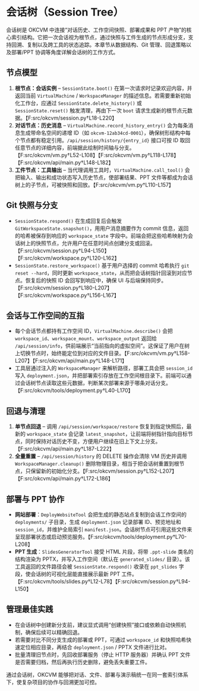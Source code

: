 # 会话树（Session Tree）

会话树是 OKCVM 中连接“对话历史、工作空间快照、部署成果和 PPT 产物”的核心索引结构。它把一次会话视为根节点，通过快照与工件生成的节点形成分支，支持回溯、复制以及跨工具的状态追踪。本章节从数据结构、Git 管理、回退策略以及部署/PPT 协调等角度详解会话树的工作方式。

## 节点模型

1. **根节点：会话实例** – `SessionState.boot()` 在第一次请求时记录欢迎内容，并返回当前 `VirtualMachine` / `WorkspaceManager` 的描述信息。若需要重新初始化工作台，应通过 `SessionState.delete_history()` 或 `SessionState.reset()` 触发清理，再由下一次 `boot` 请求生成新的根节点元数据。【F:src/okcvm/session.py†L18-L220】
2. **对话节点：历史消息** – `VirtualMachine.record_history_entry()` 会为每条消息生成带命名空间的递增 ID（如 `okcvm-12ab34cd-0001`），确保树形结构中每个节点都有稳定引用。`/api/session/history/{entry_id}` 接口可按 ID 取回任意节点的详细内容，前端据此绘制时间轴与分支。【F:src/okcvm/vm.py†L52-L108】【F:src/okcvm/vm.py†L118-L178】【F:src/okcvm/api/main.py†L148-L182】
3. **工件节点：工具输出** – 当代理调用工具时，`VirtualMachine.call_tool()` 会把输入、输出和成功状态写入历史节点，使部署结果、PPT 文件等都成为会话树上的子节点，可被快照和回放。【F:src/okcvm/vm.py†L110-L157】

## Git 快照与分支

- `SessionState.respond()` 在生成回复后会触发 `GitWorkspaceState.snapshot()`，用用户消息摘要作为 commit 信息，返回的哈希被保存到响应的 `workspace_state` 字段中。前端会把这些哈希映射为会话树上的快照节点，允许用户在任意时间点创建分支或回滚。【F:src/okcvm/session.py†L94-L150】【F:src/okcvm/workspace.py†L120-L162】
- `SessionState.restore_workspace()` 基于用户选择的 commit 哈希执行 `git reset --hard`，同时更新 `workspace_state`，从而把会话树指针回滚到对应节点。恢复后的快照 ID 会回写到响应中，确保 UI 与后端保持同步。【F:src/okcvm/session.py†L180-L207】【F:src/okcvm/workspace.py†L156-L167】

## 会话与工作空间的互指

- 每个会话节点都持有工作空间 ID，`VirtualMachine.describe()` 会把 `workspace_id`、`workspace_mount`、`workspace_output` 返回给 `/api/session/info`，供前端展示“当前指向的虚拟空间”。这保证了用户在树上切换节点时，始终能定位到对应的文件目录。【F:src/okcvm/vm.py†L158-L207】【F:src/okcvm/api/main.py†L148-L171】
- 工具层通过注入的 `WorkspaceManager` 来解析路径，部署工具会把 `session_id` 写入 `deployment.json`，并把部署索引存放在工作空间根目录下。前端可以通过会话树节点读取这些元数据，判断某次部署来源于哪条对话分支。【F:src/okcvm/tools/deployment.py†L40-L170】

## 回退与清理

1. **单节点回退** – 调用 `/api/session/workspace/restore` 恢复到指定快照后，最新的 `workspace_state` 会记录 `latest_snapshot`，让前端将树指针指向目标节点，同时保持对话历史不变，方便用户继续在旧上下文上分支。【F:src/okcvm/api/main.py†L187-L222】
2. **全量重置** – `/api/session/history` 的 DELETE 操作会清除 VM 历史并调用 `WorkspaceManager.cleanup()` 删除物理目录，相当于把会话树重置到根节点，只保留新的初始化分支。【F:src/okcvm/session.py†L152-L207】【F:src/okcvm/api/main.py†L172-L186】

## 部署与 PPT 协作

- **网站部署**：`DeployWebsiteTool` 会把生成的静态站点复制到会话工作空间的 `deployments/` 子目录，生成 `deployment.json` 记录部署 ID、预览地址和 `session_id`，并维护全局索引 `manifest.json`。会话树节点可引用这些文件来呈现部署状态或启动预览服务。【F:src/okcvm/tools/deployment.py†L70-L208】
- **PPT 生成**：`SlidesGeneratorTool` 接受 HTML 片段，将带 `.ppt-slide` 类名的结构渲染为 PPTX，并写入工作空间（默认在 `generated_slides/` 目录）。该工具返回的文件路径会被 `SessionState.respond()` 收录在 `ppt_slides` 字段，使会话树的可视化层能直接展示最新 PPT 工件。【F:src/okcvm/tools/slides.py†L12-L78】【F:src/okcvm/session.py†L94-L150】

## 管理最佳实践

- 在会话树中创建新分支前，建议显式调用“创建快照”接口或依赖自动快照机制，确保后续可以精确回退。
- 若需要对比不同分支生成的部署或 PPT，可通过 `workspace_id` 和快照哈希快速定位相应目录，再结合 `deployment.json` / PPTX 文件进行比对。
- 批量清理旧节点时，先回收部署服务（停止 HTTP 服务器）并确认 PPT 文件是否需要归档，然后再执行历史删除，避免丢失重要工件。

通过会话树，OKCVM 能够把对话、文件、部署与演示稿统一在同一套索引体系下，使复杂项目的协作与回溯更加可控。
